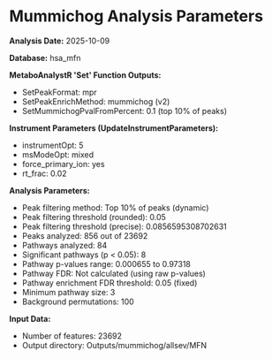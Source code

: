 # Mummichog Analysis Parameters

**Analysis Date:** 2025-10-09

**Database:** hsa_mfn

**MetaboAnalystR 'Set' Function Outputs:**
- SetPeakFormat: mpr
- SetPeakEnrichMethod: mummichog (v2)
- SetMummichogPvalFromPercent: 0.1 (top 10% of peaks)

**Instrument Parameters (UpdateInstrumentParameters):**
- instrumentOpt: 5
- msModeOpt: mixed
- force_primary_ion: yes
- rt_frac: 0.02

**Analysis Parameters:**
- Peak filtering method: Top 10% of peaks (dynamic)
- Peak filtering threshold (rounded): 0.05
- Peak filtering threshold (precise): 0.0856595308702631
- Peaks analyzed: 856 out of 23692
- Pathways analyzed: 84
- Significant pathways (p < 0.05): 8
- Pathway p-values range: 0.000655 to 0.97318
- Pathway FDR: Not calculated (using raw p-values)
- Pathway enrichment FDR threshold: 0.05 (fixed)
- Minimum pathway size: 3
- Background permutations: 100

**Input Data:**
- Number of features: 23692
- Output directory: Outputs/mummichog/allsev/MFN


